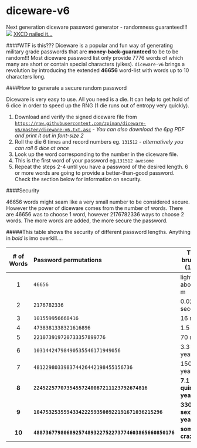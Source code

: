 # diceware-v6
Next generation diceware password generator - randomness guaranteed!!!
![](http://imgs.xkcd.com/comics/password_strength.png)
[XKCD nailed it...](https://xkcd.com/936/)

####WTF is this???
Diceware is a popular and fun way of generating military grade passwords that are **money-back-guaranteed** to be to be random!!! Most diceware password list only provide 7776 words of which many are short or contain special characters (yikes). `diceware-v6` brings a revolution by introducing the extended **46656** word-list with words up to 10 characters long.

####How to generate a secure random password

Diceware is very easy to use. All you need is a die. It can help to get hold of 6 dice in order to speed up the RNG (1 die runs out of entropy very quickly).

1. Download and verify the signed diceware file from [`https://raw.githubusercontent.com/zpiman/diceware-v6/master/diceware-v6.txt.asc`](https://raw.githubusercontent.com/zpiman/diceware-v6/master/diceware-v6.txt.asc) - *You can also download the 6pg PDF and print it out in font-size 2* 
2. Roll the die 6 times and record numbers eg. `131512` - *alternatively you can roll 6 dice at once*
3. Look up the word corresponding to the number in the diceware file.
4. This is the first word of your password eg.`131512 awesome`
5. Repeat the steps 2-4 until you have a password of the desired length. 6 or more words are going to provide a better-than-good password. Check the section below for information on security.

####Security

46656 words might seam like a very small number to be considered secure. However the power of diceware comes from the number of words. There are 46656 was to choose 1 word, however 2176782336 ways to choose 2 words. The more words are added, the more secure the password.

#####This table shows the security of different password lengths. Anything in *bold* is imo overkill....

| # of Words | Password permutations                                 | Time to brute force (100B/s) |
|:----------:|:------------------------------------------------------| -----------------------------|
| 1          | `46656`                                               | light travels about 100 m    |
| 2          | `2176782336`                                          | 0.02 seconds                 |
| 3          | `101559956668416`                                     | 16 minutes                   |
| 4          | `4738381338321616896`                                 | 1.5 years                    |
| 5          | `221073919720733357899776`                            | 70 millennia                 |
| 6          | `10314424798490535546171949056`                       | 3.3 billion years            |
| 7          | `481229803398374426442198455156736`                   | 150 trillion years           |
| **8**      | **`22452257707354557240087211123792674816`**          | **7.1 quintillion years**    |
| **9**      | **`1047532535594334222593508922191671036215296`**     | **330 sextillion years**     |
| **10**     | **`48873677980689257489322752273774603865660850176`** | **something-crazyllion**     |
